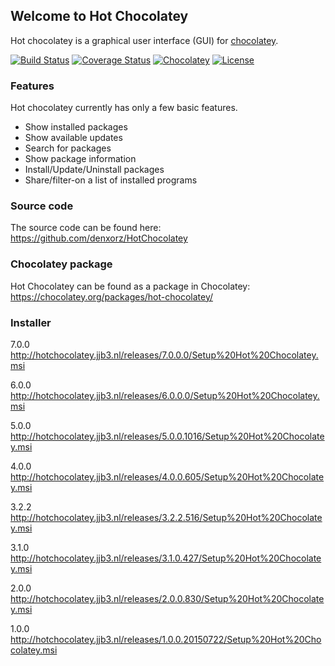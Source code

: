 ## Welcome to Hot Chocolatey

Hot chocolatey is a graphical user interface (GUI) for [chocolatey](https://chocolatey.org/). 

[![Build Status](https://ci.appveyor.com/api/projects/status/vhgd6021lhnikjpm?svg=true)](https://ci.appveyor.com/project/denxorz/hotchocolatey) 
[![Coverage Status](https://coveralls.io/repos/github/denxorz/HotChocolatey/badge.svg?branch=master)](https://coveralls.io/github/denxorzHotChocolatey?branch=master) 
[![Chocolatey](https://img.shields.io/chocolatey/v/hot-chocolatey.svg)](https://chocolatey.org/packages/hot-chocolatey) 
[![License](http://img.shields.io/:license-mit-blue.svg)](https://github.com/denxorz/HotChocolatey/blob/master/LICENSE)


### Features

Hot chocolatey currently has only a few basic features.

* Show installed packages
* Show available updates
* Search for packages
* Show package information
* Install/Update/Uninstall packages
* Share/filter-on a list of installed programs


### Source code

The source code can be found here: https://github.com/denxorz/HotChocolatey

### Chocolatey package

Hot Chocolatey can be found as a package in Chocolatey: https://chocolatey.org/packages/hot-chocolatey/

### Installer

7.0.0 http://hotchocolatey.jjb3.nl/releases/7.0.0.0/Setup%20Hot%20Chocolatey.msi

6.0.0 http://hotchocolatey.jjb3.nl/releases/6.0.0.0/Setup%20Hot%20Chocolatey.msi

5.0.0 http://hotchocolatey.jjb3.nl/releases/5.0.0.1016/Setup%20Hot%20Chocolatey.msi

4.0.0 http://hotchocolatey.jjb3.nl/releases/4.0.0.605/Setup%20Hot%20Chocolatey.msi

3.2.2 http://hotchocolatey.jjb3.nl/releases/3.2.2.516/Setup%20Hot%20Chocolatey.msi

3.1.0 http://hotchocolatey.jjb3.nl/releases/3.1.0.427/Setup%20Hot%20Chocolatey.msi

2.0.0 http://hotchocolatey.jjb3.nl/releases/2.0.0.830/Setup%20Hot%20Chocolatey.msi

1.0.0 http://hotchocolatey.jjb3.nl/releases/1.0.0.20150722/Setup%20Hot%20Chocolatey.msi